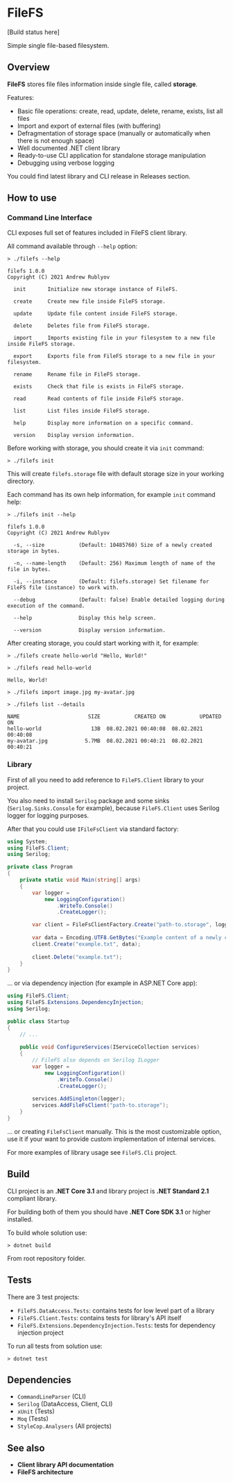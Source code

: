 # FileFS

[Build status here]

Simple single file-based filesystem.

## Overview

**FileFS** stores file files information inside single file, called **storage**.

Features:
- Basic file operations: create, read, update, delete, rename, exists, list all files
- Import and export of external files (with buffering)
- Defragmentation of storage space (manually or automatically when there is not enough space)
- Well documented .NET client library
- Ready-to-use CLI application for standalone storage manipulation
- Debugging using verbose logging

You could find latest library and CLI release in Releases section.

## How to use

### Command Line Interface

CLI exposes full set of features included in FileFS client library.

All command available through `--help` option:

```
> ./filefs --help

filefs 1.0.0
Copyright (C) 2021 Andrew Rublyov

  init       Initialize new storage instance of FileFS.

  create     Create new file inside FileFS storage.

  update     Update file content inside FileFS storage.

  delete     Deletes file from FileFS storage.

  import     Imports existing file in your filesystem to a new file inside FileFS storage.

  export     Exports file from FileFS storage to a new file in your filesystem.

  rename     Rename file in FileFS storage.

  exists     Check that file is exists in FileFS storage.

  read       Read contents of file inside FileFS storage.

  list       List files inside FileFS storage.

  help       Display more information on a specific command.

  version    Display version information.
```

Before working with storage, you should create it via `init` command:

```
> ./filefs init
```
This will create `filefs.storage` file with default storage size in your working directory.

Each command has its own help information, for example `init` command help:

```
> ./filefs init --help

filefs 1.0.0
Copyright (C) 2021 Andrew Rublyov

  -s, --size           (Default: 10485760) Size of a newly created storage in bytes.

  -n, --name-length    (Default: 256) Maximum length of name of the file in bytes.

  -i, --instance       (Default: filefs.storage) Set filename for FileFS file (instance) to work with.

  --debug              (Default: false) Enable detailed logging during execution of the command.

  --help               Display this help screen.

  --version            Display version information.
```

After creating storage, you could start working with it, for example:

```
> ./filefs create hello-world "Hello, World!"

> ./filefs read hello-world

Hello, World!

> ./filefs import image.jpg my-avatar.jpg

> ./filefs list --details

NAME                      SIZE           CREATED ON           UPDATED ON
hello-world                13B  08.02.2021 00:40:08  08.02.2021 00:40:08
my-avatar.jpg            5.7MB  08.02.2021 00:40:21  08.02.2021 00:40:21
```

### Library

First of all you need to add reference to `FileFS.Client` library to your project.

You also need to install `Serilog` package and some sinks (`Serilog.Sinks.Console` for example), because `FileFS.Client` uses Serilog logger for logging purposes.

After that you could use `IFileFsClient` via standard factory:

```csharp
using System;
using FileFS.Client;
using Serilog;

private class Program
{
    private static void Main(string[] args)
    {
        var logger =
            new LoggingConfiguration()
                .WriteTo.Console()
                .CreateLogger();

        var client = FileFsClientFactory.Create("path-to.storage", logger);
        
        var data = Encoding.UTF8.GetBytes("Example content of a newly created file");
        client.Create("example.txt", data);
        
        client.Delete("example.txt");
    }
}

```

... or via dependency injection (for example in ASP.NET Core app):

```csharp
using FileFS.Client;
using FileFS.Extensions.DependencyInjection;
using Serilog;

public class Startup
{
    // ...
    
    public void ConfigureServices(IServiceCollection services)
    {
        // FileFS also depends on Serilog ILogger
        var logger =
            new LoggingConfiguration()
                .WriteTo.Console()
                .CreateLogger();
        
        services.AddSingleton(logger);
        services.AddFileFsClient("path-to.storage");
    }
}
```

... or creating `FileFsClient` manually.
This is the most customizable option, use it if your want to provide custom implementation of internal services.

For more examples of library usage see `FileFS.Cli` project.

## Build

CLI project is an **.NET Core 3.1** and library project is **.NET Standard 2.1** compliant library.

For building both of them you should have **.NET Core SDK 3.1** or higher installed.

To build whole solution use:

`> dotnet build`

From root repository folder.

## Tests

There are 3 test projects:
- `FileFS.DataAccess.Tests`: contains tests for low level part of a library
- `FileFS.Client.Tests`: contains tests for library's API itself
- `FileFS.Extensions.DependencyInjection.Tests`: tests for dependency injection project

To run all tests from solution use:

`> dotnet test`

## Dependencies

- `CommandLineParser` (CLI)
- `Serilog` (DataAccess, Client, CLI)
- `xUnit` (Tests)
- `Moq` (Tests)
- `StyleCop.Analysers` (All projects)

## See also

- **Client library API documentation**
- **FileFS architecture**